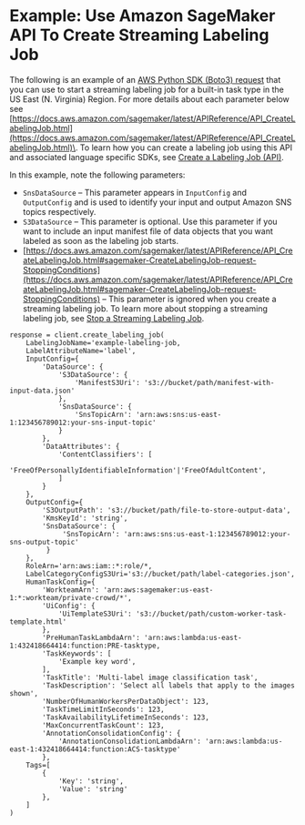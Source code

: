 # Example: Use Amazon SageMaker API To Create Streaming Labeling Job<a name="sms-streaming-create-labeling-job-api"></a>

The following is an example of an [AWS Python SDK \(Boto3\) request](https://boto3.amazonaws.com/v1/documentation/api/latest/reference/services/sagemaker.html#SageMaker.Client.create_labeling_job) that you can use to start a streaming labeling job for a built\-in task type in the US East \(N\. Virginia\) Region\. For more details about each parameter below see [https://docs.aws.amazon.com/sagemaker/latest/APIReference/API_CreateLabelingJob.html](https://docs.aws.amazon.com/sagemaker/latest/APIReference/API_CreateLabelingJob.html)\. To learn how you can create a labeling job using this API and associated language specific SDKs, see [Create a Labeling Job \(API\)](https://docs.aws.amazon.com/sagemaker/latest/dg/sms-create-labeling-job-api.html)\.

In this example, note the following parameters:
+ `SnsDataSource` – This parameter appears in `InputConfig` and `OutputConfig` and is used to identify your input and output Amazon SNS topics respectively\. 
+ `S3DataSource` – This parameter is optional\. Use this parameter if you want to include an input manifest file of data objects that you want labeled as soon as the labeling job starts\.
+ [https://docs.aws.amazon.com/sagemaker/latest/APIReference/API_CreateLabelingJob.html#sagemaker-CreateLabelingJob-request-StoppingConditions](https://docs.aws.amazon.com/sagemaker/latest/APIReference/API_CreateLabelingJob.html#sagemaker-CreateLabelingJob-request-StoppingConditions) – This parameter is ignored when you create a streaming labeling job\. To learn more about stopping a streaming labeling job, see [Stop a Streaming Labeling Job](sms-streaming-stop-labeling-job.md)\.

```
response = client.create_labeling_job(
    LabelingJobName='example-labeling-job,
    LabelAttributeName='label',
    InputConfig={
        'DataSource': {
            'S3DataSource': {
                'ManifestS3Uri': 's3://bucket/path/manifest-with-input-data.json'
            },
            'SnsDataSource': {
                'SnsTopicArn': 'arn:aws:sns:us-east-1:123456789012:your-sns-input-topic'
            }
        },
        'DataAttributes': {
            'ContentClassifiers': [
                'FreeOfPersonallyIdentifiableInformation'|'FreeOfAdultContent',
            ]
        }
    },
    OutputConfig={
        'S3OutputPath': 's3://bucket/path/file-to-store-output-data',
        'KmsKeyId': 'string',
        'SnsDataSource': {
             'SnsTopicArn': 'arn:aws:sns:us-east-1:123456789012:your-sns-output-topic'
         } 
    },
    RoleArn='arn:aws:iam::*:role/*,
    LabelCategoryConfigS3Uri='s3://bucket/path/label-categories.json',
    HumanTaskConfig={
        'WorkteamArn': 'arn:aws:sagemaker:us-east-1:*:workteam/private-crowd/*',
        'UiConfig': {
            'UiTemplateS3Uri': 's3://bucket/path/custom-worker-task-template.html'
        },
        'PreHumanTaskLambdaArn': 'arn:aws:lambda:us-east-1:432418664414:function:PRE-tasktype,
        'TaskKeywords': [
            'Example key word',
        ],
        'TaskTitle': 'Multi-label image classification task',
        'TaskDescription': 'Select all labels that apply to the images shown',
        'NumberOfHumanWorkersPerDataObject': 123,
        'TaskTimeLimitInSeconds': 123,
        'TaskAvailabilityLifetimeInSeconds': 123,
        'MaxConcurrentTaskCount': 123,
        'AnnotationConsolidationConfig': {
            'AnnotationConsolidationLambdaArn': 'arn:aws:lambda:us-east-1:432418664414:function:ACS-tasktype'
        },
    Tags=[
        {
            'Key': 'string',
            'Value': 'string'
        },
    ]
)
```